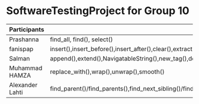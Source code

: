 # SoftwareTestingProject for Group 10


| Participants  | Function      |
| ------------- | ------------- |
| Prashanna     | find_all, find(), select()  |
| fanispap  | insert(),insert_before(),insert_after(),clear(),extract()  |
| Salman  | append(),extend(),NavigatableString(),new_tag(),decompose()  |
| Muhammad HAMZA  | replace_with(),wrap(),unwrap(),smooth()|
| Alexander Lahti  | find_parent()/find_parents(),find_next_sibling()/find_next_siblings(),find_previous_sibling()/find_previous_siblings(),find_all_next()/find_next() |




